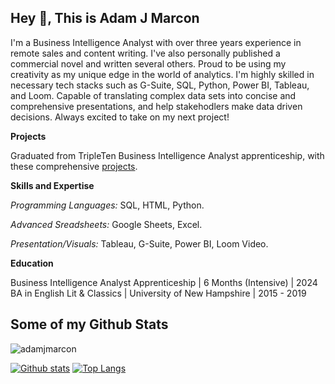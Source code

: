 ## Hey 👋, This is Adam J Marcon
<p align='left'>I'm a Business Intelligence Analyst with over three years experience in remote sales and content writing. I've also personally published a commercial novel and written several others. Proud to be using my creativity as my unique edge in the world of analytics. I'm highly skilled in necessary tech stacks such as G-Suite, SQL, Python, Power BI, Tableau, and Loom. Capable of translating complex data sets into concise and comprehensive presentations, and help stakehodlers make data driven decisions.  
Always excited to take on my next project! 

**Projects**

Graduated from TripleTen Business Intelligence Analyst apprenticeship, with these comprehensive [projects](https://github.com/adamjmarcon/Data_Projects_TripleTen#).

**Skills and Expertise**

*Programming Languages:* SQL, HTML, Python.

*Advanced Sreadsheets:* Google Sheets, Excel.

*Presentation/Visuals:* Tableau, G-Suite, Power BI, Loom Video.

**Education**

Business Intelligence Analyst Apprenticeship | 6 Months (Intensive) | 2024
BA in English Lit & Classics | University of New Hampshire | 2015 - 2019



 
  
  ## Some of my Github Stats
<p align=left> <img src=https://komarev.com/ghpvc/?username=adamjmarcon alt=adamjmarcon /> </p>

[![Github stats](https://github-readme-stats.vercel.app/api?username=adamjmarcon&show_icons=true&include_all_commits=true)](https://github.com/adamjmarcon/github-readme-stats)
[![Top Langs](https://github-readme-stats.vercel.app/api/top-langs/?username=adamjmarcon&layout=compact)](https://github.com/adamjmarcon/github-readme-stats)

